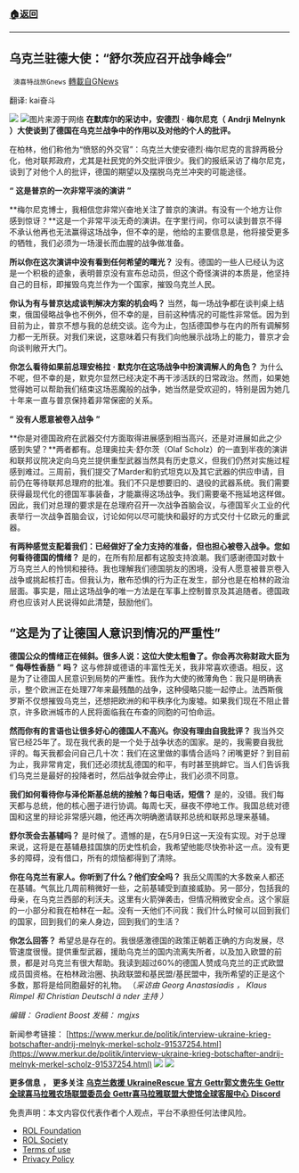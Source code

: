 ###  [:house:返回](README.md)
---


## 乌克兰驻德大使：“舒尔茨应召开战争峰会”
` 澳喜特战旅Gnews` [轉載自GNews](https://gnews.org/zh-hans/2521292/)

翻译: kai奋斗
 
![](https://assets.gnews.org/wp-content/uploads/2022/05/model.png)
 ![](https://assets.gnews.org/wp-content/uploads/2022/05/133.jpg)图片来源于网络 
**在默库尔的采访中，安德烈** **·** **梅尔尼克（** **Andrji Melnynk** **）大使谈到了德国在乌克兰战争中的作用以及对他的个人的批评。**
 
在柏林，他们称他为“愤怒的外交官”：乌克兰大使安德烈·梅尔尼克的言辞两极分化，他对联邦政府，尤其是社民党的外交批评很少。我们的报纸采访了梅尔尼克，谈到了对他个人的批评，德国的期望以及摆脱乌克兰冲突的可能途径。
 
**“** **这是普京的一次非常平淡的演讲** **”**
 
**梅尔尼克博士，我相信您非常兴奋地关注了普京的演讲。有没有一个地方让你感到惊讶？**这是一个非常平淡无奇的演讲。在字里行间，你可以读到普京不得不承认他再也无法赢得这场战争，但不幸的是，他给的主要信息是，他将接受更多的牺牲，我们必须为一场漫长而血腥的战争做准备。
 
**所以你在这次演讲中没有看到任何希望的曙光？** 没有。德国的一些人已经认为这是一个积极的迹象，表明普京没有宣布总动员，但这个奇怪演讲的本质是，他坚持自己的目标，即摧毁乌克兰作为一个国家，摧毁乌克兰人民。
 
**你认为有与普京达成谈判解决方案的机会吗？** 当然，每一场战争都在谈判桌上结束，俄国侵略战争也不例外，但不幸的是，目前这种情况的可能性非常低。因为到目前为止，普京不想与我的总统交谈。迄今为止，包括德国参与在内的所有调解努力都一无所获。对我们来说，这意味着只有我们向他展示战场上的能力，普京才会向谈判敞开大门。
 
**你怎么看待如果前总理安格拉** **·** **默克尔在这场战争中扮演调解人的角色？** 为什么不呢，但不幸的是，默克尔显然已经决定不再干涉活跃的日常政治。然而，如果她觉得她可以帮助我们结束这场恶魔般的战争，她当然是受欢迎的，特别是因为她几十年来一直与普京保持着非常保密的关系。
 
**“** **没有人愿意被卷入战争** **”**
 
**你是对德国政府在武器交付方面取得进展感到相当高兴，还是对进展如此之少感到失望？**两者都有。总理奥拉夫·舒尔茨（Olaf Scholz）的一直到半夜的演讲和联邦议院决定向乌克兰提供重型武器当然具有历史意义，但我们仍然对实施过程感到难过。三周前，我们提交了Marder和豹式坦克以及其它武器的供应申请，目前仍在等待联邦总理府的批准。我们不只是想要旧的、退役的武器系统。我们需要获得最现代化的德国军事装备，才能赢得这场战争。我们需要毫不拖延地这样做。因此，我们对总理的要求是在总理府召开一次战争首脑会议，与德国军火工业的代表举行一次战争首脑会议，讨论如何以尽可能快和最好的方式交付十亿欧元的重武器。
 
**有两种感觉支配着我们：已经做好了全力支持的准备，但也担心被卷入战争。您如何看待德国的情绪？** 是的，在所有阶层都有这股支持浪潮。我们感谢德国对数十万乌克兰人的怜悯和接待。我也理解我们德国朋友的困境，没有人愿意被普京卷入战争或挑起核打击。但我认为，散布恐惧的行为正在发生，部分也是在柏林的政治层面。事实是，阻止这场战争的唯一方法是在军事上控制普京及其追随者。德国政府也应该对人民说得如此清楚，鼓励他们。
 
## “这是为了让德国人意识到情况的严重性”
 
**德国公众的情绪正在倾斜。很多人说：这位大使太粗鲁了。你会再次称财政大臣为** **“** **侮辱性香肠** **”** **吗？** 这与修辞或德语的丰富性无关，我非常喜欢德语。相反，这是为了让德国人民意识到局势的严重性。我作为大使的微薄角色：我只是明确表示，整个欧洲正在处理77年来最残酷的战争，这种侵略只能一起停止。法西斯俄罗斯不仅想摧毁乌克兰，还想把欧洲的和平秩序化为废墟。如果我们现在不阻止普京，许多欧洲城市的人民将面临我在布查的同胞的可怕命运。
 
**然而你有的言语也让很多好心的德国人不高兴。你没有理由自我批评？** 我当外交官已经25年了。现在我代表的是一个处于战争状态的国家。是的，我需要自我批评的。每天我都会问自己几十次：我们在这里做的事情合适吗？闭嘴更好？到目前为止，我非常肯定，我们还必须扰乱德国的和平，有时甚至挑衅它。当人们告诉我们乌克兰是最好的投降者时，然后战争就会停止，我们必须不同意。
 
**我们如何看待你与泽伦斯基总统的接触？每日电话，短信？** 是的，没错。我们每天都与总统，他的核心圈子进行协调。每周七天，昼夜不停地工作。我国总统对德国和这里的辩论非常感兴趣，他还再次明确邀请联邦总统和联邦总理来基辅。
 
**舒尔茨会去基辅吗？** 是时候了。遗憾的是，在5月9日这一天没有实现。对于总理来说，这将是在基辅悬挂国旗的历史性机会，我希望他能尽快弥补这一点。没有更多的障碍，没有借口，所有的烦恼都得到了清除。
 
**你在乌克兰有家人。你听到了什么？他们安全吗？** 我岳父周围的大多数亲人都还在基辅。气氛比几周前稍微好一些，之前基辅受到直接威胁。另一部分，包括我的母亲，在乌克兰西部的利沃夫。这里有火箭弹袭击，但情况稍微安全点。这个家庭的一小部分和我在柏林在一起。没有一天他们不问我：我们什么时候可以回到我们的国家，回到我们的亲人身边，回到我们的生活？
 
**你怎么回答？** 希望总是存在的。我很感激德国的政策正朝着正确的方向发展，尽管速度很慢。提供重型武器，援助乌克兰的国内流离失所者，以及加入欧盟的前景，都是对乌克兰有很大帮助。我读到超过60%的德国人赞成乌克兰的正式欧盟成员国资格。在柏林政治圈、执政联盟和基民盟/基民盟中，我所希望的正是这个多数，那将是给同胞最好的礼物。
（*采访由* *Georg Anastasiadis* *，* *Klaus Rimpel* *和* *Christian Deutschl* *ä* *nder* *主持* *）*
 
*编辑：* *Gradient Boost* *发稿：* *mgjxs*
 
新闻参考链接：
[https://www.merkur.de/politik/interview-ukraine-krieg-botschafter-andrij-melnyk-merkel-scholz-91537254.html](https://www.merkur.de/politik/interview-ukraine-krieg-botschafter-andrij-melnyk-merkel-scholz-91537254.html)
 ![](https://assets.gnews.org/wp-content/uploads/2022/05/TA1.jpg) 
![](https://assets.gnews.org/wp-content/uploads/2022/05/model.png)
 
**更多信息** **，** **更多关注** [**乌克兰救援** **UkraineRescue** **官方** **Gettr**](https://gettr.com/user/ukrainerescue)[**郭文贵先生** **Gettr**](https://gettr.com/user/miles)[**全球喜马拉雅农场联盟委员会** **Gettr**](https://gettr.com/user/GlobalAlliance)[**喜马拉雅联盟大使馆全球客服中心** **Discord**](https://discord.gg/zv8j42srdN)

免责声明：本文内容仅代表作者个人观点，平台不承担任何法律风险。
  
- [ROL Foundation](https://rolfoundation.org/)
- [ROL Society](https://rolsociety.org/)
- [Terms of use](https://gnews.org/terms-of-use-3/)
- [Privacy Policy](https://gnews.org/privacy-policy/)
